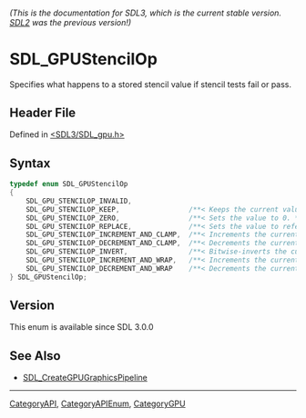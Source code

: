###### (This is the documentation for SDL3, which is the current stable version. [SDL2](https://wiki.libsdl.org/SDL2/) was the previous version!)
# SDL_GPUStencilOp

Specifies what happens to a stored stencil value if stencil tests fail or pass.

## Header File

Defined in [<SDL3/SDL_gpu.h>](https://github.com/libsdl-org/SDL/blob/main/include/SDL3/SDL_gpu.h)

## Syntax

```c
typedef enum SDL_GPUStencilOp
{
    SDL_GPU_STENCILOP_INVALID,
    SDL_GPU_STENCILOP_KEEP,                 /**< Keeps the current value. */
    SDL_GPU_STENCILOP_ZERO,                 /**< Sets the value to 0. */
    SDL_GPU_STENCILOP_REPLACE,              /**< Sets the value to reference. */
    SDL_GPU_STENCILOP_INCREMENT_AND_CLAMP,  /**< Increments the current value and clamps to the maximum value. */
    SDL_GPU_STENCILOP_DECREMENT_AND_CLAMP,  /**< Decrements the current value and clamps to 0. */
    SDL_GPU_STENCILOP_INVERT,               /**< Bitwise-inverts the current value. */
    SDL_GPU_STENCILOP_INCREMENT_AND_WRAP,   /**< Increments the current value and wraps back to 0. */
    SDL_GPU_STENCILOP_DECREMENT_AND_WRAP    /**< Decrements the current value and wraps to the maximum value. */
} SDL_GPUStencilOp;
```

## Version

This enum is available since SDL 3.0.0

## See Also

- [SDL_CreateGPUGraphicsPipeline](SDL_CreateGPUGraphicsPipeline)

----
[CategoryAPI](CategoryAPI), [CategoryAPIEnum](CategoryAPIEnum), [CategoryGPU](CategoryGPU)

